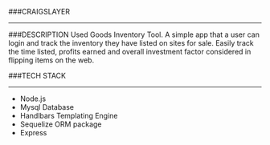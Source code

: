 ###CRAIGSLAYER
___
###DESCRIPTION 
Used Goods Inventory Tool. A simple app that a user can login and track the inventory they have listed on sites for sale. Easily track the time listed, profits earned and overall investment factor considered in flipping items on the web.

###TECH STACK
___
* Node.js
* Mysql Database
* Handlbars Templating Engine
* Sequelize ORM package
* Express
